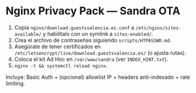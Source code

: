 # Nginx Privacy Pack — Sandra OTA

1) Copia `nginx/download.guestsvalencia.es.conf` a `/etc/nginx/sites-available/` y habilítalo con un symlink a `sites-enabled/`.
2) Crea el archivo de contraseñas siguiendo `scripts/HTPASSWD.md`.
3) Asegúrate de tener certificados en `/etc/letsencrypt/live/download.guestsvalencia.es/` (o ajusta rutas).
4) Coloca el kit Ad Hoc en `/var/www/sandra` (ver `INDEX_HINT.txt`).
5) `nginx -t && systemctl reload nginx`.

Incluye: Basic Auth + (opcional) allowlist IP + headers anti-indexado + rate limiting.

